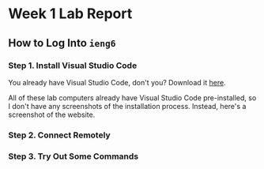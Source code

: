 # Week 1 Lab Report
## How to Log Into `ieng6`

### Step 1. Install Visual Studio Code
You already have Visual Studio Code, don't you?
Download it [here](https://code.visualstudio.com/).

All of these lab computers already have Visual Studio Code pre-installed, so I don't have any screenshots of the installation process.
Instead, here's a screenshot of the website.

### Step 2. Connect Remotely

### Step 3. Try Out Some Commands

